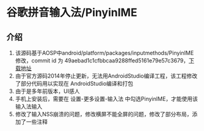 # 谷歌拼音输入法/PinyinIME

## 介绍
1. 该源码基于AOSP中android/platform/packages/inputmethods/PinyinIME修改，commit id 为 49aebad1c1cfbbcaa9288ffed5161e79e57c3679，[下载地址](https://android.googlesource.com/platform/packages/inputmethods/OpenWnn/+archive/refs/heads/master.tar.gz)
2. 由于官方源码2014年停止更新，无法用AndroidStudio编译工程，该工程修改了部分代码用以实现在 AndroidStudio编译和打包
3. 由于是多年前版本，UI感人
4. 手机上安装后，需要在 设置-更多设置-输入法 中勾选PinyinIME，才能使用该输入法输入
5. 修改了输入NSS崩溃的问题，修改横屏不能全屏的问题，修改了部分布局，添加了一些注释



